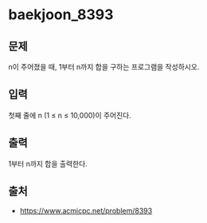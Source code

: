 # baekjoon_8393

## 문제

n이 주어졌을 때, 1부터 n까지 합을 구하는 프로그램을 작성하시오.


## 입력

첫째 줄에 n (1 ≤ n ≤ 10,000)이 주어진다.

## 출력

1부터 n까지 합을 출력한다.

## 출처

* https://www.acmicpc.net/problem/8393
